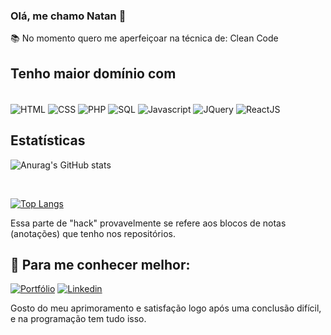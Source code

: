 
### Olá, me chamo Natan 👋

📚 No momento quero me aperfeiçoar na técnica de: Clean Code 

## Tenho maior domínio com

<br/>

<div style="display:inline-block"> 
<img align="center" alt="HTML" src="https://img.shields.io/badge/HTML5-E34F26?style=for-the-badge&logo=html5&logoColor=white"/>

<img align="center" alt="CSS" src="https://img.shields.io/badge/CSS3-1572B6?style=for-the-badge&logo=css3&logoColor=white"/>

<img align="center" alt="PHP" src="https://img.shields.io/badge/PHP-777BB4?style=for-the-badge&logo=php&logoColor=white"/>

<img align="center" alt="SQL" src="https://img.shields.io/badge/MySQL-00000F?style=for-the-badge&logo=mysql&logoColor=white"/>

<img align="center" alt="Javascript" src="https://img.shields.io/badge/JavaScript-F7DF1E?style=for-the-badge&logo=javascript&logoColor=black"/>

<img align="center" alt="JQuery" src="https://img.shields.io/badge/jQuery-0769AD?style=for-the-badge&logo=jquery&logoColor=white"/>

<img align="center" alt="ReactJS" src="https://img.shields.io/badge/React-20232A?style=for-the-badge&logo=react&logoColor=61DAFB"/>

</div>

<br/>


## Estatísticas

![Anurag's GitHub stats](https://github-readme-stats.vercel.app/api?username=NatanSan2002&show_icons=true&theme=dracula)  



<br>


[![Top Langs](https://github-readme-stats.vercel.app/api/top-langs/?username=NatanSan2002&layout=compact)](https://github.com/anuraghazra/github-readme-stats)

Essa parte de "hack" provavelmente se refere aos blocos de notas (anotações) que tenho nos repositórios. 





## 🌟 Para me conhecer melhor:  

[![Portfólio](https://camo.githubusercontent.com/704b13a2bdedafaf85238e99b1c8459aa96f715f3f737031b82f12eb6620381e/68747470733a2f2f696d672e736869656c64732e696f2f62616467652f2d506f7274662543332542336c696f2d62726f776e3f7374796c653d666f722d7468652d6261646765266c6f676f3d74727565)](https://natan-santos.vercel.app/)  [![Linkedin](https://img.shields.io/badge/LinkedIn-0077B5?style=for-the-badge&logo=linkedin&logoColor=white)](https://www.linkedin.com/in/natan-santos-gomes-823a33228/)



Gosto do meu aprimoramento e satisfação logo após uma conclusão difícil, e na programação tem tudo isso.



